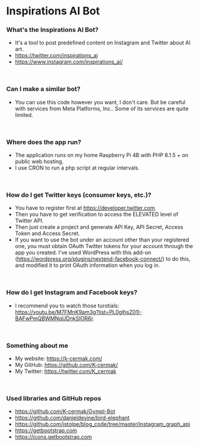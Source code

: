 # Inspirations AI Bot

### What's the Inspirations AI Bot?
- It's a tool to post predefined content on Instagram and Twitter about AI art.
- https://twitter.com/inspirations_ai
- https://www.instagram.com/inspirations_ai/

<br/>

### Can I make a similar bot?
- You can use this code however you want, I don't care. But be careful with services from Meta Platforms, Inc.. Some of its services are quite limited.

<br/>

### Where does the app run?
- The application runs on my home Raspberry Pi 4B with PHP 8.1.5 + on public web hosting.
- I use CRON to run a php script at regular intervals.

<br/>

### How do I get Twitter keys (consumer keys, etc.)?
- You have to register first at https://developer.twitter.com.
- Then you have to get verification to access the ELEVATED level of Twitter API.
- Then just create a project and generate API Key, API Secret, Access Token and Access Secret.
- If you want to use the bot under an account other than your registered one, you must obtain OAuth Twitter tokens for your account through the app you created. I've used WordPress with this add-on (https://wordpress.org/plugins/nextend-facebook-connect/) to do this, and modified it to print OAuth information when you log in.

<br/>

### How do I get Instagram and Facebook keys?
- I recommend you to watch those turotials: https://youtu.be/M7FMnK9am3g?list=PL0glhsZ01I-BAFwPmQBWMNqUDnkSlOR6r.

<br/>


### Something about me
- My website: https://k-cermak.com/
- My GitHub: https://github.com/K-cermak/
- My Twitter: https://twitter.com/K_cermak


<br/>

### Used libraries and GitHub repos
- https://github.com/K-cermak/Gympl-Bot
- https://github.com/danieldevine/bird-elephant
- https://github.com/jstolpe/blog_code/tree/master/instagram_graph_api
- https://getbootstrap.com
- https://icons.getbootstrap.com